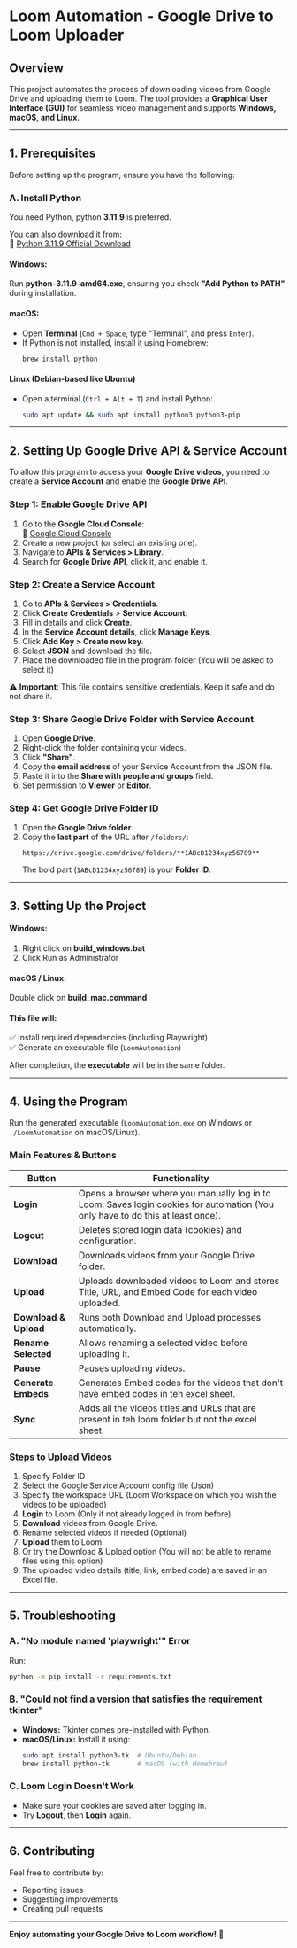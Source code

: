 # **Loom Automation - Google Drive to Loom Uploader**  

## **Overview**  
This project automates the process of downloading videos from Google Drive and uploading them to Loom. The tool provides a **Graphical User Interface (GUI)** for seamless video management and supports **Windows, macOS, and Linux**.

---

## **1. Prerequisites**  
Before setting up the program, ensure you have the following:

### **A. Install Python**  
You need Python, python **3.11.9** is preferred. 

You can also download it from:  
🔗 [Python 3.11.9 Official Download](https://www.python.org/downloads/release/python-3119/)

#### **Windows:**
Run **python-3.11.9-amd64.exe**, ensuring you check **"Add Python to PATH"** during installation.

#### **macOS:**
- Open **Terminal** (`Cmd + Space`, type "Terminal", and press `Enter`).
- If Python is not installed, install it using Homebrew:
  ```bash
  brew install python
  ```

#### **Linux (Debian-based like Ubuntu)**
- Open a terminal (`Ctrl + Alt + T`) and install Python:
  ```bash
  sudo apt update && sudo apt install python3 python3-pip
  ```

---

## **2. Setting Up Google Drive API & Service Account**  

To allow this program to access your **Google Drive videos**, you need to create a **Service Account** and enable the **Google Drive API**.

### **Step 1: Enable Google Drive API**  
1. Go to the **Google Cloud Console**:  
   🔗 [Google Cloud Console](https://console.cloud.google.com/)
2. Create a new project (or select an existing one).
3. Navigate to **APIs & Services > Library**.
4. Search for **Google Drive API**, click it, and enable it.

### **Step 2: Create a Service Account**
1. Go to **APIs & Services > Credentials**.
2. Click **Create Credentials** > **Service Account**.
3. Fill in details and click **Create**.
4. In the **Service Account details**, click **Manage Keys**.
5. Click **Add Key > Create new key**.
6. Select **JSON** and download the file.
7. Place the downloaded file in the program folder (You will be asked to select it)

⚠ **Important**: This file contains sensitive credentials. Keep it safe and do not share it.

### **Step 3: Share Google Drive Folder with Service Account**
1. Open **Google Drive**.
2. Right-click the folder containing your videos.
3. Click **"Share"**.
4. Copy the **email address** of your Service Account from the JSON file.
5. Paste it into the **Share with people and groups** field.
6. Set permission to **Viewer** or **Editor**.

### **Step 4: Get Google Drive Folder ID**
1. Open the **Google Drive folder**.
2. Copy the **last part** of the URL after `/folders/`:
   ```
   https://drive.google.com/drive/folders/**1ABcD1234xyz56789**
   ```
   The bold part (`1ABcD1234xyz56789`) is your **Folder ID**.

---

## **3. Setting Up the Project**
#### **Windows:**
1. Right click on **build_windows.bat** 
2. Click Run as Administrator

#### **macOS / Linux:**

Double click on **build_mac.command**


#### This file will:

✅ Install required dependencies (including Playwright)  
✅ Generate an executable file (`LoomAutomation`)  

After completion, the **executable** will be in the same folder.

---

## **4. Using the Program**
Run the generated executable (`LoomAutomation.exe` on Windows or `./LoomAutomation` on macOS/Linux).

### **Main Features & Buttons**
| Button | Functionality |
|---------|-------------|
| **Login** | Opens a browser where you manually log in to Loom. Saves login cookies for automation (You only have to do this at least once).|
| **Logout** | Deletes stored login data (cookies) and configuration. |
| **Download** | Downloads videos from your Google Drive folder. |
| **Upload** | Uploads downloaded videos to Loom and stores Title, URL, and Embed Code for each video uploaded. |
| **Download & Upload** | Runs both Download and Upload processes automatically. |
| **Rename Selected** | Allows renaming a selected video before uploading it. |
| **Pause** | Pauses uploading videos. |
| **Generate Embeds** | Generates Embed codes for the videos that don't have embed codes in teh excel sheet. |
| **Sync** | Adds all the videos titles and URLs that are present in teh loom folder but not the excel sheet. |

### **Steps to Upload Videos**
1. Specify Folder ID
2. Select the Google Service Account config file (Json)
3. Specify the workspace URL (Loom Workspace on which you wish the videos to be uploaded)
4. **Login** to Loom (Only if not already logged in from before).
5. **Download** videos from Google Drive.
6. Rename selected videos if needed (Optional)
7. **Upload** them to Loom.
8. Or try the Download & Upload option (You will not be able to rename files using this option)
9. The uploaded video details (title, link, embed code) are saved in an Excel file.

---

## **5. Troubleshooting**
### **A. "No module named 'playwright'" Error**
Run:
```bash
python -m pip install -r requirements.txt
```

### **B. "Could not find a version that satisfies the requirement tkinter"**
- **Windows:** Tkinter comes pre-installed with Python.
- **macOS/Linux:** Install it using:
  ```bash
  sudo apt install python3-tk  # Ubuntu/Debian
  brew install python-tk       # macOS (with Homebrew)
  ```

### **C. Loom Login Doesn't Work**
- Make sure your cookies are saved after logging in.
- Try **Logout**, then **Login** again.

---

## **6. Contributing**
Feel free to contribute by:
- Reporting issues
- Suggesting improvements
- Creating pull requests

---

**Enjoy automating your Google Drive to Loom workflow!** 🎥
